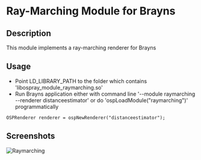 # Ray-Marching Module for Brayns

## Description
This module implements a ray-marching renderer for Brayns

## Usage
- Point LD_LIBRARY_PATH to the folder which contains
  'libospray_module_raymarching.so'
- Run Brayns application either with command line '--module raymarching --renderer distanceestimator' or do
  'ospLoadModule("raymarching")' programmatically
```
OSPRenderer renderer = ospNewRenderer("distanceestimator");
```

## Screenshots
![Raymarching](doc/raymarching.png)
